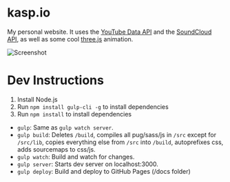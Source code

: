 # kasp.io
My personal website. It uses the [YouTube Data API](https://developers.google.com/youtube/v3/) and the [SoundCloud API](https://developers.soundcloud.com/), as well as some cool [three.js](https://threejs.org/) animation.

![Screenshot](https://raw.githubusercontent.com/SpectralKH/personal-website/master/Screenshot.pngx)

# Dev Instructions
1. Install Node.js
2. Run `npm install gulp-cli -g` to install dependencies
3. Run `npm install` to install dependencies

- `gulp`: Same as `gulp watch server`.
- `gulp build`: Deletes `/build`, compiles all pug/sass/js in `/src` except for `/src/lib`, copies everything else from `/src` into `/build`, autoprefixes css, adds sourcemaps to css/js.
- `gulp watch`: Build and watch for changes.
- `gulp server`: Starts dev server on localhost:3000.
- `gulp deploy`: Build and deploy to GitHub Pages (/docs folder)
